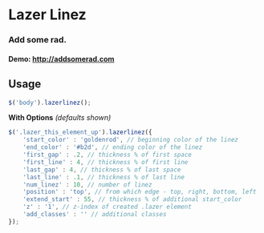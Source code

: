# Lazer Linez
### Add some rad.

#### Demo: http://addsomerad.com

## Usage

```javascript
$('body').lazerlinez();
```

**With Options** *(defaults shown)*
```javascript
$('.lazer_this_element_up').lazerlinez({
	'start_color' : 'goldenrod', // beginning color of the linez
	'end_color' : '#b2d', // ending color of the linez
	'first_gap' : .2, // thickness % of first space
	'first_line' : 4, // thickness % of first line
	'last_gap' : 4, // thickness % of last space
	'last_line' : .1, // thickness % of last line
	'num_linez' : 10, // number of linez
	'position' : 'top', // from which edge - top, right, bottom, left
	'extend_start' : 55, // thickness % of additional start_color
	'z' : '1', // z-index of created .lazer element
	'add_classes' : '' // additional classes
});
```